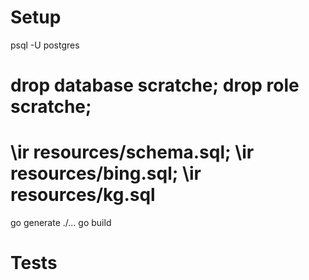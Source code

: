# Setup

psql -U postgres
# drop database scratche; drop role scratche;
# \ir resources/schema.sql; \ir resources/bing.sql; \ir resources/kg.sql
go generate ./...
go build

# Tests

